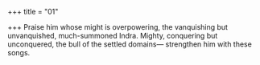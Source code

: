 +++
title = "01"

+++
Praise him whose might is overpowering, the vanquishing but
unvanquished, much-summoned Indra.
Mighty, conquering but unconquered, the bull of the settled domains— strengthen him with these songs.
